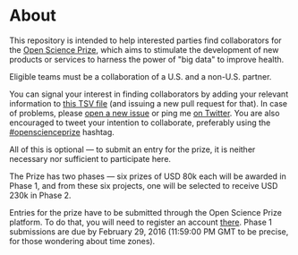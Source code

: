 # About
This repository is intended to help interested parties find collaborators for the [Open Science Prize](https://www.openscienceprize.org/), which aims to stimulate the development of new products or services to harness the power of "big data" to improve health.

Eligible teams must be a collaboration of a U.S. and a non-U.S. partner.

You can signal your interest in finding collaborators by adding your relevant information to [this TSV file](https://github.com/Daniel-Mietchen/open-science-prize/blob/master/collaboration.tsv) (and issuing a new pull request for that). In case of problems, please [open a new issue](https://github.com/Daniel-Mietchen/open-science-prize/issues/new) or ping me [on Twitter](https://twitter.com/EvoMRI). You are also encouraged to tweet your intention to collaborate, preferably using the [#openscienceprize](https://twitter.com/hashtag/openscienceprize?f=tweets) hashtag.

All of this is optional &mdash; to submit an entry for the prize, it is neither necessary nor sufficient to participate here.

The Prize has two phases &mdash; six prizes of USD 80k each will be awarded in Phase 1, and from these six projects, one will be selected to receive USD 230k in Phase 2.

Entries for the prize have to be submitted through the Open Science Prize platform. To do that, you will need to register an account [there](https://www.openscienceprize.org/acc/r/). Phase 1 submissions are due by February 29, 2016 (11:59:00 PM GMT to be precise, for those wondering about time zones).
